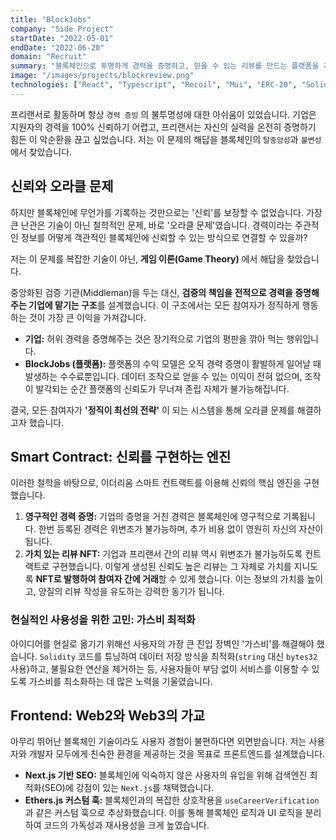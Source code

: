 ```yaml
---
title: "BlockJobs"
company: "Side Project"
startDate: "2022-05-01"
endDate: "2022-06-20"
domain: "Recruit"
summary: "블록체인으로 투명하게 경력을 증명하고, 믿을 수 있는 리뷰를 만드는 플랫폼을 개발했습니다."
image: "/images/projects/blockreview.png"
technologies: ["React", "Typescript", "Recoil", "Mui", "ERC-20", "Solidty"]
---
```


프리랜서로 활동하며 항상 `경력 증빙` 의 불투명성에 대한 아쉬움이 있었습니다. 기업은 지원자의 경력을 100% 신뢰하기 어렵고, 프리랜서는 자신의 실력을 온전히 증명하기 힘든 이 악순환을 끊고 싶었습니다. 저는 이 문제의 해답을 블록체인의 `탈중앙성`과 `불변성`에서 찾았습니다.

## 신뢰와 오라클 문제

하지만 블록체인에 무언가를 기록하는 것만으로는 '신뢰'를 보장할 수 없었습니다. 가장 큰 난관은 기술이 아닌 철학적인 문제, 바로 '오라클 문제'였습니다. 경력이라는 주관적인 정보를 어떻게 객관적인 블록체인에 신뢰할 수 있는 방식으로 연결할 수 있을까?

저는 이 문제를 복잡한 기술이 아닌, **게임 이론(Game Theory)** 에서 해답을 찾았습니다.

중앙화된 검증 기관(Middleman)을 두는 대신, **검증의 책임을 전적으로 경력을 증명해주는 기업에 맡기는 구조**를 설계했습니다. 이 구조에서는 모든 참여자가 정직하게 행동하는 것이 가장 큰 이익을 가져갑니다.

- **기업:** 허위 경력을 증명해주는 것은 장기적으로 기업의 평판을 깎아 먹는 행위입니다.
- **BlockJobs (플랫폼):** 플랫폼의 수익 모델은 오직 경력 증명이 활발하게 일어날 때 발생하는 수수료뿐입니다. 데이터 조작으로 얻을 수 있는 이익이 전혀 없으며, 조작이 발각되는 순간 플랫폼의 신뢰도가 무너져 존립 자체가 불가능해집니다.

결국, 모든 참여자가 **'정직이 최선의 전략'** 이 되는 시스템을 통해 오라클 문제를 해결하고자 했습니다.

## Smart Contract: 신뢰를 구현하는 엔진

이러한 철학을 바탕으로, 이더리움 스마트 컨트랙트를 이용해 신뢰의 핵심 엔진을 구현했습니다.

1.  **영구적인 경력 증명:** 기업의 증명을 거친 경력은 블록체인에 영구적으로 기록됩니다. 한번 등록된 경력은 위변조가 불가능하며, 추가 비용 없이 영원히 자신의 자산이 됩니다.
2.  **가치 있는 리뷰 NFT:** 기업과 프리랜서 간의 리뷰 역시 위변조가 불가능하도록 컨트랙트로 구현했습니다. 이렇게 생성된 신뢰도 높은 리뷰는 그 자체로 가치를 지니도록 **NFT로 발행하여 참여자 간에 거래**할 수 있게 했습니다. 이는 정보의 가치를 높이고, 양질의 리뷰 작성을 유도하는 강력한 동기가 됩니다.

### 현실적인 사용성을 위한 고민: 가스비 최적화

아이디어를 현실로 옮기기 위해선 사용자의 가장 큰 진입 장벽인 '가스비'를 해결해야 했습니다. `Solidity` 코드를 튜닝하여 데이터 저장 방식을 최적화(`string` 대신 `bytes32` 사용)하고, 불필요한 연산을 제거하는 등, 사용자들이 부담 없이 서비스를 이용할 수 있도록 가스비를 최소화하는 데 많은 노력을 기울였습니다.

## Frontend: Web2와 Web3의 가교

아무리 뛰어난 블록체인 기술이라도 사용자 경험이 불편하다면 외면받습니다. 저는 사용자와 개발자 모두에게 친숙한 환경을 제공하는 것을 목표로 프론트엔드를 설계했습니다.

- **Next.js 기반 SEO:** 블록체인에 익숙하지 않은 사용자의 유입을 위해 검색엔진 최적화(SEO)에 강점이 있는 `Next.js`를 채택했습니다.
- **Ethers.js 커스텀 훅:** 블록체인과의 복잡한 상호작용을 `useCareerVerification` 과 같은 커스텀 훅으로 추상화했습니다. 이를 통해 블록체인 로직과 UI 로직을 분리하여 코드의 가독성과 재사용성을 크게 높였습니다.
